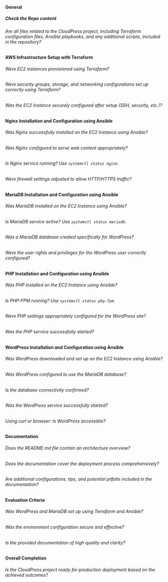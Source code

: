 #### General

##### Check the Repo content

###### Are all files related to the CloudPress project, including Terraform configuration files, Ansible playbooks, and any additional scripts, included in the repository?

#### AWS Infrastructure Setup with Terraform

###### Were EC2 instances provisioned using Terraform?

###### Were security groups, storage, and networking configurations set up correctly using Terraform?

###### Was the EC2 Instance securely configured after setup (SSH, security, etc.)?

#### Nginx Installation and Configuration using Ansible

###### Was Nginx successfully installed on the EC2 Instance using Ansible?

###### Was Nginx configured to serve web content appropriately?

###### Is Nginx service running? Use `systemctl status nginx`.

###### Were firewall settings adjusted to allow HTTP/HTTPS traffic?

#### MariaDB Installation and Configuration using Ansible

###### Was MariaDB installed on the EC2 Instance using Ansible?

###### Is MariaDB service active? Use `systemctl status mariadb`.

###### Was a MariaDB database created specifically for WordPress?

###### Were the user rights and privileges for the WordPress user correctly configured?

#### PHP Installation and Configuration using Ansible

###### Was PHP installed on the EC2 Instance using Ansible?

###### Is PHP-FPM running? Use `systemctl status php-fpm`.

###### Were PHP settings appropriately configured for the WordPress site?

###### Was the PHP service successfully started?

#### WordPress Installation and Configuration using Ansible

###### Was WordPress downloaded and set up on the EC2 Instance using Ansible?

###### Was WordPress configured to use the MariaDB database?

###### Is the database connectivity confirmed?

###### Was the WordPress service successfully started?

###### Using curl or browser: Is WordPress accessible?

#### Documentation

###### Does the README.md file contain an architecture overview?

###### Does the documentation cover the deployment process comprehensively?

###### Are additional configurations, tips, and potential pitfalls included in the documentation?

#### Evaluation Criteria

###### Was WordPress and MariaDB set up using Terraform and Ansible?

###### Was the environment configuration secure and effective?

###### Is the provided documentation of high quality and clarity?

#### Overall Completion

###### Is the CloudPress project ready for production deployment based on the achieved outcomes?
